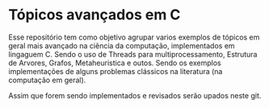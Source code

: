 # Tópicos avançados em C

Esse repositório tem como objetivo agrupar varios exemplos de 
tópicos em geral mais avançado na ciência da computação, implementados
em lingaguem C. Sendo o uso de Threads para multiprocessamento, Estrutura
de Arvores, Grafos, Metaheuristica e outos. Sendo os exemplos implementações
de alguns problemas clássicos na literatura (na computação em geral).

Assim que forem sendo implementados e revisados serão upados neste git.

